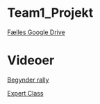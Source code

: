 # Team1_Projekt

[Fælles Google Drive](https://drive.google.com/drive/folders/1kziYI8s874VOhS0KtZtHVdeVerclFnDs?usp=drive_link)

# Videoer

[Begynder rally](https://www.youtube.com/watch?v=WIaDdafw8To)

[Expert Class](https://www.youtube.com/watch?v=wb1boHfSWgw)

